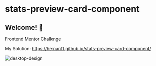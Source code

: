 # stats-preview-card-component
## Welcome! 👋

Frontend Mentor Challenge 

My Solution: https://hernan11.github.io/stats-preview-card-component/

![desktop-design](https://user-images.githubusercontent.com/26915529/165110769-70b985a8-26c4-4451-becd-ccfa21d2e7e2.jpg)

